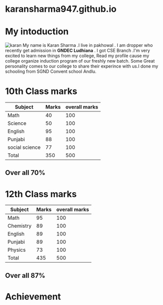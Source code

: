 # karansharma947.github.io
# My intoduction
![karan](https://github.com/user-attachments/assets/8da9a33b-64cd-4c81-9e1d-60b4f062c3fa)
My name is Karan Sharma .I live in pakhowal . I am dropper who recently get admission in **GNDEC Ludhiana** . I got CSE Branch .I'm very excited to learn new things from my college, Read my profile cause my college organize induction program of our freshly new batch. Some Great personality comes to our college to share their experince with us.I done my schooling from SGND Convent school Andlu.
# 10th Class marks 
| Subject | Marks | overall marks|
|---------|-------|--------------|
| Math    | 40    | 100          |
| Science | 50    | 100          |
| English | 95    | 100          |
| Punjabi | 88    | 100          |
| social science | 77  | 100     |
|Total           | 350 | 500     |
## Over all 70%

# 12th Class marks
| Subject | Marks | overall marks|
| --------|-------|--------------|
| Math    | 95    | 100          |
| Chemistry| 89  |  100          |
| English  | 89   | 100          |
| Punjabi  | 89   | 100          |
| Physics  |  73  | 100          |
| Total    |  435 | 500          |
## Over all 87%

# Achievement
